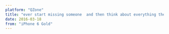 ```yaml
---
platform: "QZone"
title: "ever start missing someone  and then think about everything they've done to you  and you're just like … nah nvm"
date: 2016-03-18
from: "iPhone 6 Gold"
---
```

